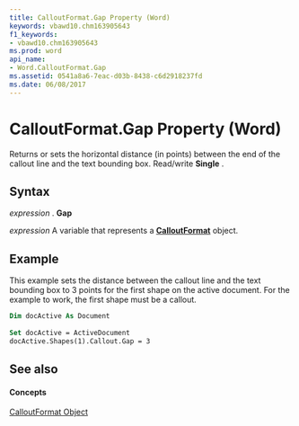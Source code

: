 ```yaml
---
title: CalloutFormat.Gap Property (Word)
keywords: vbawd10.chm163905643
f1_keywords:
- vbawd10.chm163905643
ms.prod: word
api_name:
- Word.CalloutFormat.Gap
ms.assetid: 0541a8a6-7eac-d03b-8438-c6d2918237fd
ms.date: 06/08/2017
---
```



# CalloutFormat.Gap Property (Word)

Returns or sets the horizontal distance (in points) between the end of the callout line and the text bounding box. Read/write  **Single** .


## Syntax

 _expression_ . **Gap**

 _expression_ A variable that represents a **[CalloutFormat](Word.CalloutFormat.md)** object.


## Example

This example sets the distance between the callout line and the text bounding box to 3 points for the first shape on the active document. For the example to work, the first shape must be a callout.


```vb
Dim docActive As Document 
 
Set docActive = ActiveDocument 
docActive.Shapes(1).Callout.Gap = 3
```


## See also


#### Concepts


[CalloutFormat Object](Word.CalloutFormat.md)

